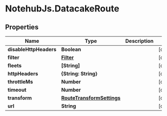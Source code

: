 # NotehubJs.DatacakeRoute

## Properties

| Name                   | Type                                                    | Description | Notes      |
| ---------------------- | ------------------------------------------------------- | ----------- | ---------- |
| **disableHttpHeaders** | **Boolean**                                             |             | [optional] |
| **filter**             | [**Filter**](Filter.md)                                 |             | [optional] |
| **fleets**             | **[String]**                                            |             | [optional] |
| **httpHeaders**        | **{String: String}**                                    |             | [optional] |
| **throttleMs**         | **Number**                                              |             | [optional] |
| **timeout**            | **Number**                                              |             | [optional] |
| **transform**          | [**RouteTransformSettings**](RouteTransformSettings.md) |             | [optional] |
| **url**                | **String**                                              |             | [optional] |
